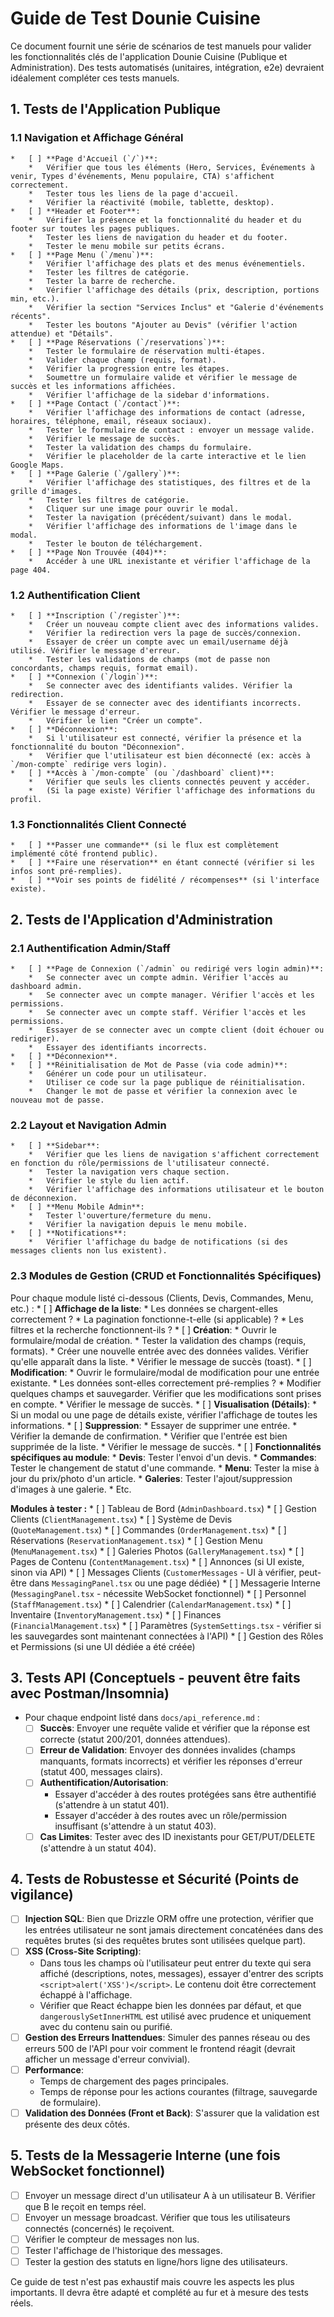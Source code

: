 # Guide de Test Dounie Cuisine

Ce document fournit une série de scénarios de test manuels pour valider les fonctionnalités clés de l'application Dounie Cuisine (Publique et Administration). Des tests automatisés (unitaires, intégration, e2e) devraient idéalement compléter ces tests manuels.

## 1. Tests de l'Application Publique

### 1.1 Navigation et Affichage Général
    *   [ ] **Page d'Accueil (`/`)**:
        *   Vérifier que tous les éléments (Hero, Services, Événements à venir, Types d'événements, Menu populaire, CTA) s'affichent correctement.
        *   Tester tous les liens de la page d'accueil.
        *   Vérifier la réactivité (mobile, tablette, desktop).
    *   [ ] **Header et Footer**:
        *   Vérifier la présence et la fonctionnalité du header et du footer sur toutes les pages publiques.
        *   Tester les liens de navigation du header et du footer.
        *   Tester le menu mobile sur petits écrans.
    *   [ ] **Page Menu (`/menu`)**:
        *   Vérifier l'affichage des plats et des menus événementiels.
        *   Tester les filtres de catégorie.
        *   Tester la barre de recherche.
        *   Vérifier l'affichage des détails (prix, description, portions min, etc.).
        *   Vérifier la section "Services Inclus" et "Galerie d'événements récents".
        *   Tester les boutons "Ajouter au Devis" (vérifier l'action attendue) et "Détails".
    *   [ ] **Page Réservations (`/reservations`)**:
        *   Tester le formulaire de réservation multi-étapes.
        *   Valider chaque champ (requis, format).
        *   Vérifier la progression entre les étapes.
        *   Soumettre un formulaire valide et vérifier le message de succès et les informations affichées.
        *   Vérifier l'affichage de la sidebar d'informations.
    *   [ ] **Page Contact (`/contact`)**:
        *   Vérifier l'affichage des informations de contact (adresse, horaires, téléphone, email, réseaux sociaux).
        *   Tester le formulaire de contact : envoyer un message valide.
        *   Vérifier le message de succès.
        *   Tester la validation des champs du formulaire.
        *   Vérifier le placeholder de la carte interactive et le lien Google Maps.
    *   [ ] **Page Galerie (`/gallery`)**:
        *   Vérifier l'affichage des statistiques, des filtres et de la grille d'images.
        *   Tester les filtres de catégorie.
        *   Cliquer sur une image pour ouvrir le modal.
        *   Tester la navigation (précédent/suivant) dans le modal.
        *   Vérifier l'affichage des informations de l'image dans le modal.
        *   Tester le bouton de téléchargement.
    *   [ ] **Page Non Trouvée (404)**:
        *   Accéder à une URL inexistante et vérifier l'affichage de la page 404.

### 1.2 Authentification Client
    *   [ ] **Inscription (`/register`)**:
        *   Créer un nouveau compte client avec des informations valides.
        *   Vérifier la redirection vers la page de succès/connexion.
        *   Essayer de créer un compte avec un email/username déjà utilisé. Vérifier le message d'erreur.
        *   Tester les validations de champs (mot de passe non concordants, champs requis, format email).
    *   [ ] **Connexion (`/login`)**:
        *   Se connecter avec des identifiants valides. Vérifier la redirection.
        *   Essayer de se connecter avec des identifiants incorrects. Vérifier le message d'erreur.
        *   Vérifier le lien "Créer un compte".
    *   [ ] **Déconnexion**:
        *   Si l'utilisateur est connecté, vérifier la présence et la fonctionnalité du bouton "Déconnexion".
        *   Vérifier que l'utilisateur est bien déconnecté (ex: accès à `/mon-compte` redirige vers login).
    *   [ ] **Accès à `/mon-compte` (ou `/dashboard` client)**:
        *   Vérifier que seuls les clients connectés peuvent y accéder.
        *   (Si la page existe) Vérifier l'affichage des informations du profil.

### 1.3 Fonctionnalités Client Connecté
    *   [ ] **Passer une commande** (si le flux est complètement implémenté côté frontend public).
    *   [ ] **Faire une réservation** en étant connecté (vérifier si les infos sont pré-remplies).
    *   [ ] **Voir ses points de fidélité / récompenses** (si l'interface existe).

## 2. Tests de l'Application d'Administration

### 2.1 Authentification Admin/Staff
    *   [ ] **Page de Connexion (`/admin` ou redirigé vers login admin)**:
        *   Se connecter avec un compte admin. Vérifier l'accès au dashboard admin.
        *   Se connecter avec un compte manager. Vérifier l'accès et les permissions.
        *   Se connecter avec un compte staff. Vérifier l'accès et les permissions.
        *   Essayer de se connecter avec un compte client (doit échouer ou rediriger).
        *   Essayer des identifiants incorrects.
    *   [ ] **Déconnexion**.
    *   [ ] **Réinitialisation de Mot de Passe (via code admin)**:
        *   Générer un code pour un utilisateur.
        *   Utiliser ce code sur la page publique de réinitialisation.
        *   Changer le mot de passe et vérifier la connexion avec le nouveau mot de passe.

### 2.2 Layout et Navigation Admin
    *   [ ] **Sidebar**:
        *   Vérifier que les liens de navigation s'affichent correctement en fonction du rôle/permissions de l'utilisateur connecté.
        *   Tester la navigation vers chaque section.
        *   Vérifier le style du lien actif.
        *   Vérifier l'affichage des informations utilisateur et le bouton de déconnexion.
    *   [ ] **Menu Mobile Admin**:
        *   Tester l'ouverture/fermeture du menu.
        *   Vérifier la navigation depuis le menu mobile.
    *   [ ] **Notifications**:
        *   Vérifier l'affichage du badge de notifications (si des messages clients non lus existent).

### 2.3 Modules de Gestion (CRUD et Fonctionnalités Spécifiques)

Pour chaque module listé ci-dessous (Clients, Devis, Commandes, Menu, etc.) :
    *   [ ] **Affichage de la liste**:
        *   Les données se chargent-elles correctement ?
        *   La pagination fonctionne-t-elle (si applicable) ?
        *   Les filtres et la recherche fonctionnent-ils ?
    *   [ ] **Création**:
        *   Ouvrir le formulaire/modal de création.
        *   Tester la validation des champs (requis, formats).
        *   Créer une nouvelle entrée avec des données valides. Vérifier qu'elle apparaît dans la liste.
        *   Vérifier le message de succès (toast).
    *   [ ] **Modification**:
        *   Ouvrir le formulaire/modal de modification pour une entrée existante.
        *   Les données sont-elles correctement pré-remplies ?
        *   Modifier quelques champs et sauvegarder. Vérifier que les modifications sont prises en compte.
        *   Vérifier le message de succès.
    *   [ ] **Visualisation (Détails)**:
        *   Si un modal ou une page de détails existe, vérifier l'affichage de toutes les informations.
    *   [ ] **Suppression**:
        *   Essayer de supprimer une entrée.
        *   Vérifier la demande de confirmation.
        *   Vérifier que l'entrée est bien supprimée de la liste.
        *   Vérifier le message de succès.
    *   [ ] **Fonctionnalités spécifiques au module**:
        *   **Devis**: Tester l'envoi d'un devis.
        *   **Commandes**: Tester le changement de statut d'une commande.
        *   **Menu**: Tester la mise à jour du prix/photo d'un article.
        *   **Galeries**: Tester l'ajout/suppression d'images à une galerie.
        *   Etc.

**Modules à tester :**
    *   [ ] Tableau de Bord (`AdminDashboard.tsx`)
    *   [ ] Gestion Clients (`ClientManagement.tsx`)
    *   [ ] Système de Devis (`QuoteManagement.tsx`)
    *   [ ] Commandes (`OrderManagement.tsx`)
    *   [ ] Réservations (`ReservationManagement.tsx`)
    *   [ ] Gestion Menu (`MenuManagement.tsx`)
    *   [ ] Galeries Photos (`GalleryManagement.tsx`)
    *   [ ] Pages de Contenu (`ContentManagement.tsx`)
    *   [ ] Annonces (si UI existe, sinon via API)
    *   [ ] Messages Clients (`CustomerMessages` - UI à vérifier, peut-être dans `MessagingPanel.tsx` ou une page dédiée)
    *   [ ] Messagerie Interne (`MessagingPanel.tsx` - nécessite WebSocket fonctionnel)
    *   [ ] Personnel (`StaffManagement.tsx`)
    *   [ ] Calendrier (`CalendarManagement.tsx`)
    *   [ ] Inventaire (`InventoryManagement.tsx`)
    *   [ ] Finances (`FinancialManagement.tsx`)
    *   [ ] Paramètres (`SystemSettings.tsx` - vérifier si les sauvegardes sont maintenant connectées à l'API)
    *   [ ] Gestion des Rôles et Permissions (si une UI dédiée a été créée)

## 3. Tests API (Conceptuels - peuvent être faits avec Postman/Insomnia)

*   Pour chaque endpoint listé dans `docs/api_reference.md` :
    *   [ ] **Succès**: Envoyer une requête valide et vérifier que la réponse est correcte (statut 200/201, données attendues).
    *   [ ] **Erreur de Validation**: Envoyer des données invalides (champs manquants, formats incorrects) et vérifier les réponses d'erreur (statut 400, messages clairs).
    *   [ ] **Authentification/Autorisation**:
        *   Essayer d'accéder à des routes protégées sans être authentifié (s'attendre à un statut 401).
        *   Essayer d'accéder à des routes avec un rôle/permission insuffisant (s'attendre à un statut 403).
    *   [ ] **Cas Limites**: Tester avec des ID inexistants pour GET/PUT/DELETE (s'attendre à un statut 404).

## 4. Tests de Robustesse et Sécurité (Points de vigilance)

*   [ ] **Injection SQL**: Bien que Drizzle ORM offre une protection, vérifier que les entrées utilisateur ne sont jamais directement concaténées dans des requêtes brutes (si des requêtes brutes sont utilisées quelque part).
*   [ ] **XSS (Cross-Site Scripting)**:
    *   Dans tous les champs où l'utilisateur peut entrer du texte qui sera affiché (descriptions, notes, messages), essayer d'entrer des scripts `<script>alert('XSS')</script>`. Le contenu doit être correctement échappé à l'affichage.
    *   Vérifier que React échappe bien les données par défaut, et que `dangerouslySetInnerHTML` est utilisé avec prudence et uniquement avec du contenu sain ou purifié.
*   [ ] **Gestion des Erreurs Inattendues**: Simuler des pannes réseau ou des erreurs 500 de l'API pour voir comment le frontend réagit (devrait afficher un message d'erreur convivial).
*   [ ] **Performance**:
    *   Temps de chargement des pages principales.
    *   Temps de réponse pour les actions courantes (filtrage, sauvegarde de formulaire).
*   [ ] **Validation des Données (Front et Back)**: S'assurer que la validation est présente des deux côtés.

## 5. Tests de la Messagerie Interne (une fois WebSocket fonctionnel)

*   [ ] Envoyer un message direct d'un utilisateur A à un utilisateur B. Vérifier que B le reçoit en temps réel.
*   [ ] Envoyer un message broadcast. Vérifier que tous les utilisateurs connectés (concernés) le reçoivent.
*   [ ] Vérifier le compteur de messages non lus.
*   [ ] Tester l'affichage de l'historique des messages.
*   [ ] Tester la gestion des statuts en ligne/hors ligne des utilisateurs.

Ce guide de test n'est pas exhaustif mais couvre les aspects les plus importants. Il devra être adapté et complété au fur et à mesure des tests réels.
